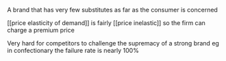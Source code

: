 A brand that has very few substitutes as far as the consumer is concerned

[[price elasticity of demand]] is fairly [[price inelastic]] so the firm can charge a premium price

Very hard for competitors to challenge the supremacy of a strong brand 
	eg in confectionary the failure rate is nearly 100%
